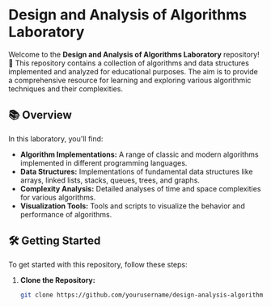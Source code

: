 # Design and Analysis of Algorithms Laboratory

Welcome to the **Design and Analysis of Algorithms Laboratory** repository! 🚀 This repository contains a collection of algorithms and data structures implemented and analyzed for educational purposes. The aim is to provide a comprehensive resource for learning and exploring various algorithmic techniques and their complexities.

## 📚 Overview

In this laboratory, you'll find:

- **Algorithm Implementations:** A range of classic and modern algorithms implemented in different programming languages.
- **Data Structures:** Implementations of fundamental data structures like arrays, linked lists, stacks, queues, trees, and graphs.
- **Complexity Analysis:** Detailed analyses of time and space complexities for various algorithms.
- **Visualization Tools:** Tools and scripts to visualize the behavior and performance of algorithms.

## 🛠️ Getting Started

To get started with this repository, follow these steps:

1. **Clone the Repository:**
   ```bash
   git clone https://github.com/yourusername/design-analysis-algorithms-lab.git
